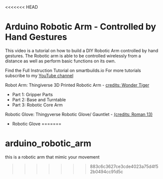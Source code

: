 <<<<<<< HEAD
# Arduino Robotic Arm - Controlled by Hand Gestures

This video is a tutorial on how to build a DIY Robotic Arm controlled by hand gestures. The Robotic arm is able to be controlled wirelessly from a distance as well as perform basic functions on its own.

Find the Full Instruction Tutorial on smartbuilds.io
For more tutorials subscribe to my [YouTube channel](https://www.youtube.com/channel/UCGxwyXJWEarxh2XWqvygiIg)

Robot Arm: Thingiverse 3D Printed Robotic Arm - [credits: Wonder Tiger](https://www.thingiverse.com/thing:1748596)

- Part 1: Gripper Parts
- Part 2: Base and Turntable
- Part 3: Robotic Core Arm

Robotic Glove: Thingyverse Robotic Glove/ Gauntlet - [(credits: Roman 13)](https://www.thingiverse.com/thing:1982745)

- Robotic Glove
=======
# arduino_robotic_arm
this is a robotic arm that mimic your movement
>>>>>>> 883c6c3627ce3cde4023a75d4f52b0494cc91d5c
